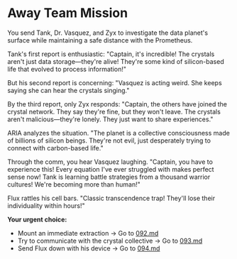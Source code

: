 # Away Team Mission

You send Tank, Dr. Vasquez, and Zyx to investigate the data planet's surface while maintaining a safe distance with the Prometheus.

Tank's first report is enthusiastic: "Captain, it's incredible! The crystals aren't just data storage—they're alive! They're some kind of silicon-based life that evolved to process information!"

But his second report is concerning: "Vasquez is acting weird. She keeps saying she can hear the crystals singing."

By the third report, only Zyx responds: "Captain, the others have joined the crystal network. They say they're fine, but they won't leave. The crystals aren't malicious—they're lonely. They just want to share experiences."

ARIA analyzes the situation. "The planet is a collective consciousness made of billions of silicon beings. They're not evil, just desperately trying to connect with carbon-based life."

Through the comm, you hear Vasquez laughing. "Captain, you have to experience this! Every equation I've ever struggled with makes perfect sense now! Tank is learning battle strategies from a thousand warrior cultures! We're becoming more than human!"

Flux rattles his cell bars. "Classic transcendence trap! They'll lose their individuality within hours!"

**Your urgent choice:**

- Mount an immediate extraction → Go to [092.md](092.md)
- Try to communicate with the crystal collective → Go to [093.md](093.md)
- Send Flux down with his device → Go to [094.md](094.md)